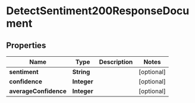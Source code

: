 

# DetectSentiment200ResponseDocument


## Properties

| Name | Type | Description | Notes |
|------------ | ------------- | ------------- | -------------|
|**sentiment** | **String** |  |  [optional] |
|**confidence** | **Integer** |  |  [optional] |
|**averageConfidence** | **Integer** |  |  [optional] |



